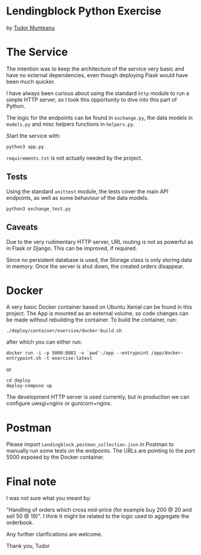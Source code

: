 # Lendingblock Python Exercise
by [Tudor Munteanu](mailto:tudor@mowostudios.com)

# The Service

The intention was to keep the architecture of the service very basic and
have no external dependencies, even though deploying Flask would have been
much quicker.

I have always been curious about using the standard `http` module to run 
a simple HTTP server, so I took this opportunity to dive into this part of Python.

The logic for the endpoints can be found in `exchange.py`, the data models in `models.py` and misc helpers functions in `helpers.py`.

Start the service with:
```
python3 app.py
```

`requirements.txt` is not actually needed by the project.

## Tests
Using the standard `unittest` module, the tests cover the main API endpoints, as well
as some behaviour of the data models.

```
python3 exchange_test.py
```

## Caveats

Due to the very rudimentary HTTP server, URL routing is not as powerful as in Flask or
Django. This can be improved, if required.

Since no persistent database is used, the Storage class is only storing data in memory. Once the server is shut down, the created orders disappear.

# Docker

A very basic Docker container based on Ubuntu Xenial can be found in this project.
The App is mounted as an external volume, so code changes can be made without rebuilding the container.
To build the container, run:

```
./deploy/container/exercise/docker-build.sh
```
after which you can either run:
```
docker run -i -p 5000:8081 -v `pwd`:/app --entrypoint /app/docker-entrypoint.sh -t exercise:latest
```
or 
```
cd deploy
deploy-compose up
```

The development HTTP server is used currently, but in production we can configure uwsgi+nginx or gunicorn+nginx.

# Postman

Please import `Lendingblock.postman_collection.json` in Postman to manually run some tests on the endpoints. The URLs are pointing to the port 5000 exposed by the Docker container.

# Final note

I was not sure what you meant by:

"Handling of orders which cross mid-price (for example buy 200 @ 20 and sell 50 @ 19)". I think it might be related to the logic used to aggregate the orderbook.

Any further clarifications are welcome.

Thank you,
Tudor
